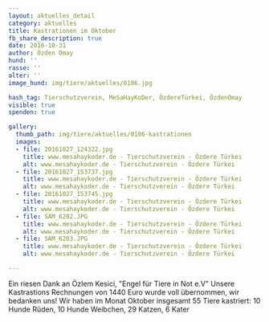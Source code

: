```yaml
---
layout: aktuelles_detail
category: aktuelles
title: Kastrationen im Oktober
fb_share_description: true
date: 2016-10-31
author: Özden Omay
hund: ''
rasse: ''
alter: ''
image_hund: img/tiere/aktuelles/0106.jpg

hash_tag: Tierschutzverein, MeSaHayKoDer, ÖzdereTürkei, ÖzdenOmay
visible: true
spenden: true

gallery:
  thumb_path: img/tiere/aktuelles/0106-kastrationen
  images:
  - file: 20161027_124322.jpg
    title: www.mesahaykoder.de - Tierschutzverein - Özdere Türkei
    alt: www.mesahaykoder.de - Tierschutzverein - Özdere Türkei
  - file: 20161027_153737.jpg
    title: www.mesahaykoder.de - Tierschutzverein - Özdere Türkei
    alt: www.mesahaykoder.de - Tierschutzverein - Özdere Türkei
  - file: 20161027_153745.jpg
    title: www.mesahaykoder.de - Tierschutzverein - Özdere Türkei
    alt: www.mesahaykoder.de - Tierschutzverein - Özdere Türkei
  - file: SAM_6202.JPG
    title: www.mesahaykoder.de - Tierschutzverein - Özdere Türkei
    alt: www.mesahaykoder.de - Tierschutzverein - Özdere Türkei
  - file: SAM_6203.JPG
    title: www.mesahaykoder.de - Tierschutzverein - Özdere Türkei
    alt: www.mesahaykoder.de - Tierschutzverein - Özdere Türkei

---
```


Ein riesen Dank an Özlem Kesici, "Engel für Tiere in Not e.V"  Unsere Kastrastions Rechnungen von 1440 Euro wurde voll übernommen, wir bedanken uns!
Wir haben im Monat Oktober insgesamt 55 Tiere kastriert:
10 Hunde  Rüden,
10 Hunde  Weibchen,
29 Katzen,
6 Kater
